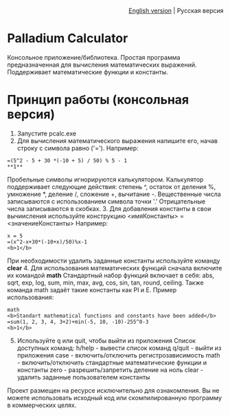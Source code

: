 <p align="right"><a href="README.md">English version</a> | Русская версия</p>

# Palladium Calculator
Консольное приложение/библиотека. Простая программа предназначенная для вычисления математических выражений. Поддерживает математические функции и константы.

# Принцип работы (консольная версия)
1. Запустите pcalc.exe
2. Для вычисления математического выражения напишите его, начав строку с символа равно ('=').
  Например:
  ```
  =(5^2 - 5 + 30 *(-10 + 5) / 50) % 5 - 1
  **1**
  ```
  Пробельные символы игнорируются калькулятором.
  Калькулятор поддерживает следующие действия: степень ^, остаток от деления %, умножение *, деление /, сложение +, вычитание -.
  Вещественные числа записываются с использованием символа точки '.'
  Отрицательные числа записываются в скобках.
3. Для добавления константы в свои вычиисления используйте конструкцию <имяКонстанты> = <значениеКонстанты>
  Например:
  ```
  x = 5
  =(x^2-x+30*(-10+x)/50)%x-1
  <b>1</b>
  ```
  При необходимости удалить заданные константы используйте команду <b>clear</b>
4. Для использования математических функций сначала включите их командой <b>math</b>
  Стандартный набор функций включает в себя: abs, sqrt, exp, log, sum, min, max, avg, cos, sin, tan, round, ceiling.
  Также команда math задаёт такие константы как PI и E.
  Пример использования:
  ```
  math
  <b>Standart mathematical functions and constants have been added</b>
  =sum(1, 2, 3, 4, 3+2)+min(-5, 10, -10)-255^0-3
  <b>1</b>
  ```
5. Используйте q или quit, чтобы выйти из приложения
Список доступных команд:
  h/help - вывести список команд
  q/quit - выйти из приложения
  case - включить/отключить регистрозависимость
  math - включить/отключить стандартные математические функции и константы
  zero - разрешить/запретить деление на ноль
  clear - удалить заданные пользователем константы
  
Проект размещен на ресурсе исключительно для ознакомления. Вы не можете использовать исходный код или скомпилированную программу в коммерческих целях.
